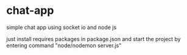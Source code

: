 # chat-app
simple chat app using socket io and node js

just install requires packages in package.json and start the project by entering command "node/nodemon server.js"
